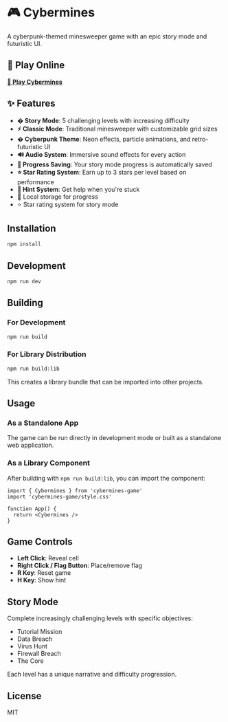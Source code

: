 # 🎮 Cybermines

A cyberpunk-themed minesweeper game with an epic story mode and futuristic UI.

## 🚀 Play Online

**[🎯 Play Cybermines](https://jimminiglitch.github.io/cybermines/)**

## ✨ Features

- **� Story Mode**: 5 challenging levels with increasing difficulty
- **⚡ Classic Mode**: Traditional minesweeper with customizable grid sizes
- **� Cyberpunk Theme**: Neon effects, particle animations, and retro-futuristic UI
- **🔊 Audio System**: Immersive sound effects for every action
- **💾 Progress Saving**: Your story mode progress is automatically saved
- **⭐ Star Rating System**: Earn up to 3 stars per level based on performance
- **🎯 Hint System**: Get help when you're stuck
- 💾 Local storage for progress
- ⭐ Star rating system for story mode

## Installation

```bash
npm install
```

## Development

```bash
npm run dev
```

## Building

### For Development
```bash
npm run build
```

### For Library Distribution
```bash
npm run build:lib
```

This creates a library bundle that can be imported into other projects.

## Usage

### As a Standalone App
The game can be run directly in development mode or built as a standalone web application.

### As a Library Component
After building with `npm run build:lib`, you can import the component:

```tsx
import { Cybermines } from 'cybermines-game'
import 'cybermines-game/style.css'

function App() {
  return <Cybermines />
}
```

## Game Controls

- **Left Click**: Reveal cell
- **Right Click / Flag Button**: Place/remove flag
- **R Key**: Reset game
- **H Key**: Show hint

## Story Mode

Complete increasingly challenging levels with specific objectives:
- Tutorial Mission
- Data Breach
- Virus Hunt
- Firewall Breach
- The Core

Each level has a unique narrative and difficulty progression.

## License

MIT

